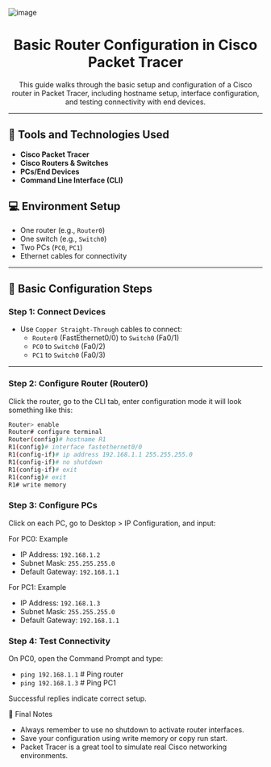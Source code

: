 <p align="center">
  
 ![image](https://github.com/user-attachments/assets/d65802fb-017b-4877-8dec-42f77eb8e833)


<h1 align="center">Basic Router Configuration in Cisco Packet Tracer</h1>

<p align="center">
  This guide walks through the basic setup and configuration of a Cisco router in Packet Tracer, including hostname setup, interface configuration, and testing connectivity with end devices.
</p>

---

## 🧰 Tools and Technologies Used

- **Cisco Packet Tracer**
- **Cisco Routers & Switches**
- **PCs/End Devices**
- **Command Line Interface (CLI)**

## 💻 Environment Setup

- One router (e.g., `Router0`)
- One switch (e.g., `Switch0`)
- Two PCs (`PC0`, `PC1`)
- Ethernet cables for connectivity

---

## 🔧 Basic Configuration Steps

### Step 1: Connect Devices

- Use `Copper Straight-Through` cables to connect:
  - `Router0` (FastEthernet0/0) to `Switch0` (Fa0/1)
  - `PC0` to `Switch0` (Fa0/2)
  - `PC1` to `Switch0` (Fa0/3)

---

### Step 2: Configure Router (Router0)

Click the router, go to the CLI tab, enter configuration mode it will look something like this:

```bash
Router> enable
Router# configure terminal
Router(config)# hostname R1
R1(config)# interface fastethernet0/0
R1(config-if)# ip address 192.168.1.1 255.255.255.0
R1(config-if)# no shutdown
R1(config-if)# exit
R1(config)# exit
R1# write memory
```
### Step 3: Configure PCs

Click on each PC, go to Desktop > IP Configuration, and input:

For PC0: Example
- IP Address: `192.168.1.2`
- Subnet Mask: `255.255.255.0`
- Default Gateway: `192.168.1.1`

For PC1: Example
- IP Address: `192.168.1.3`
- Subnet Mask: `255.255.255.0`
- Default Gateway: `192.168.1.1`

### Step 4: Test Connectivity

On PC0, open the Command Prompt and type:

- `ping 192.168.1.1`     # Ping router
- `ping 192.168.1.3`     # Ping PC1

Successful replies indicate correct setup.

🧪 Final Notes
- Always remember to use no shutdown to activate router interfaces.
- Save your configuration using write memory or copy run start.
- Packet Tracer is a great tool to simulate real Cisco networking environments.


